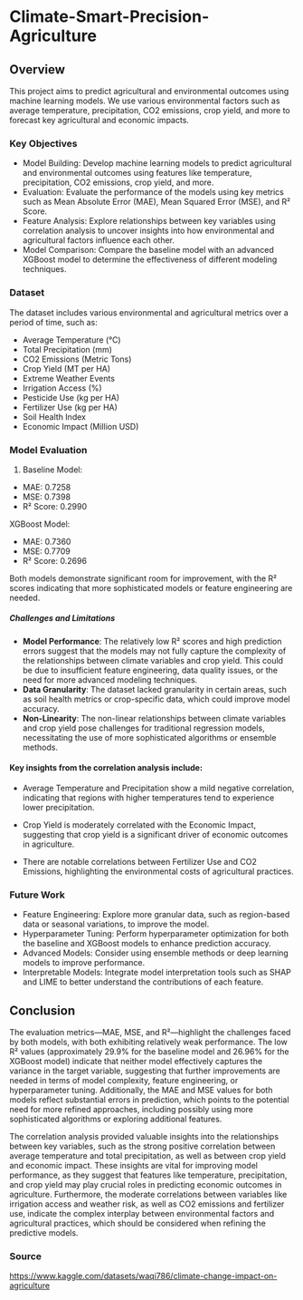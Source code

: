# Climate-Smart-Precision-Agriculture

## Overview

This project aims to predict agricultural and environmental outcomes using machine learning models. We use various environmental factors such as average temperature, precipitation, CO2 emissions, crop yield, and more to forecast key agricultural and economic impacts.

### Key Objectives

- Model Building: Develop machine learning models to predict agricultural and environmental outcomes using features like temperature, precipitation, CO2 emissions, crop yield, and more.
- Evaluation: Evaluate the performance of the models using key metrics such as Mean Absolute Error (MAE), Mean Squared Error (MSE), and R² Score.
- Feature Analysis: Explore relationships between key variables using correlation analysis to uncover insights into how environmental and agricultural factors influence each other.
- Model Comparison: Compare the baseline model with an advanced XGBoost model to determine the effectiveness of different modeling techniques.

### Dataset

The dataset includes various environmental and agricultural metrics over a period of time, such as:

- Average Temperature (°C)
- Total Precipitation (mm)
- CO2 Emissions (Metric Tons)
- Crop Yield (MT per HA)
- Extreme Weather Events
- Irrigation Access (%)
- Pesticide Use (kg per HA)
- Fertilizer Use (kg per HA)
- Soil Health Index
- Economic Impact (Million USD)

### Model Evaluation

1. Baseline Model:
- MAE: 0.7258
- MSE: 0.7398
- R² Score: 0.2990

XGBoost Model:
- MAE: 0.7360
- MSE: 0.7709
- R² Score: 0.2696

Both models demonstrate significant room for improvement, with the R² scores indicating that more sophisticated models or feature engineering are needed.

##### Challenges and Limitations
- **Model Performance**: The relatively low R² scores and high prediction errors suggest that the models may not fully capture the complexity of the relationships between climate variables and crop yield. This could be due to insufficient feature engineering, data quality issues, or the need for more advanced modeling techniques.
- **Data Granularity**: The dataset lacked granularity in certain areas, such as soil health metrics or crop-specific data, which could improve model accuracy.
- **Non-Linearity**: The non-linear relationships between climate variables and crop yield pose challenges for traditional regression models, necessitating the use of more sophisticated algorithms or ensemble methods.

#### Key insights from the correlation analysis include:

- Average Temperature and Precipitation show a mild negative correlation, indicating that regions with higher temperatures tend to experience lower precipitation.

- Crop Yield is moderately correlated with the Economic Impact, suggesting that crop yield is a significant driver of economic outcomes in agriculture.

- There are notable correlations between Fertilizer Use and CO2 Emissions, highlighting the environmental costs of agricultural practices.

### Future Work

- Feature Engineering: Explore more granular data, such as region-based data or seasonal variations, to improve the model.
- Hyperparameter Tuning: Perform hyperparameter optimization for both the baseline and XGBoost models to enhance prediction accuracy.
- Advanced Models: Consider using ensemble methods or deep learning models to improve performance.
- Interpretable Models: Integrate model interpretation tools such as SHAP and LIME to better understand the contributions of each feature.

## Conclusion

The evaluation metrics—MAE, MSE, and R²—highlight the challenges faced by both models, with both exhibiting relatively weak performance. The low R² values (approximately 29.9% for the baseline model and 26.96% for the XGBoost model) indicate that neither model effectively captures the variance in the target variable, suggesting that further improvements are needed in terms of model complexity, feature engineering, or hyperparameter tuning. Additionally, the MAE and MSE values for both models reflect substantial errors in prediction, which points to the potential need for more refined approaches, including possibly using more sophisticated algorithms or exploring additional features.

The correlation analysis provided valuable insights into the relationships between key variables, such as the strong positive correlation between average temperature and total precipitation, as well as between crop yield and economic impact. These insights are vital for improving model performance, as they suggest that features like temperature, precipitation, and crop yield may play crucial roles in predicting economic outcomes in agriculture. Furthermore, the moderate correlations between variables like irrigation access and weather risk, as well as CO2 emissions and fertilizer use, indicate the complex interplay between environmental factors and agricultural practices, which should be considered when refining the predictive models.

### Source

https://www.kaggle.com/datasets/waqi786/climate-change-impact-on-agriculture

